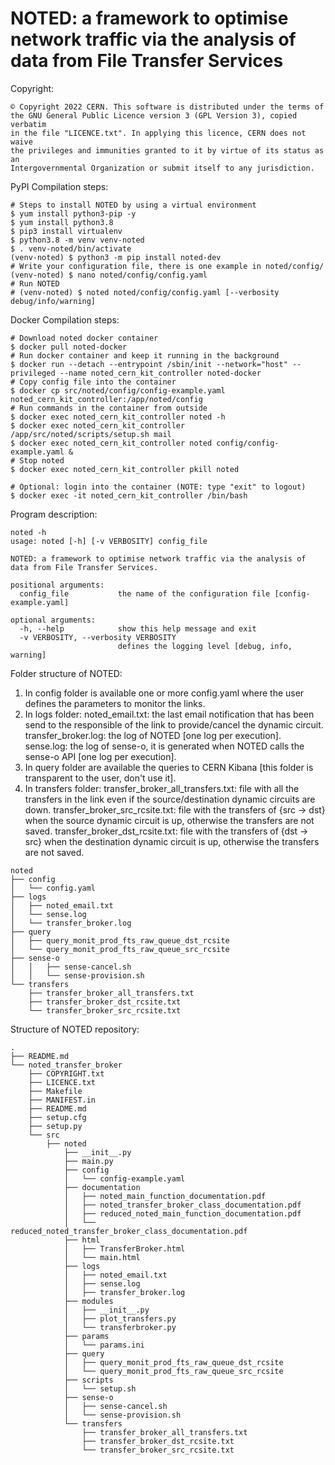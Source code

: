 # NOTED: a framework to optimise network traffic via the analysis of data from File Transfer Services

Copyright:
```
© Copyright 2022 CERN. This software is distributed under the terms of
the GNU General Public Licence version 3 (GPL Version 3), copied verbatim
in the file "LICENCE.txt". In applying this licence, CERN does not waive
the privileges and immunities granted to it by virtue of its status as an
Intergovernmental Organization or submit itself to any jurisdiction.
```

PyPI Compilation steps:
```
# Steps to install NOTED by using a virtual environment
$ yum install python3-pip -y
$ yum install python3.8
$ pip3 install virtualenv 
$ python3.8 -m venv venv-noted
$ . venv-noted/bin/activate
(venv-noted) $ python3 -m pip install noted-dev
# Write your configuration file, there is one example in noted/config/
(venv-noted) $ nano noted/config/config.yaml
# Run NOTED
# (venv-noted) $ noted noted/config/config.yaml [--verbosity debug/info/warning]
```

Docker Compilation steps:
```
# Download noted docker container
$ docker pull noted-docker
# Run docker container and keep it running in the background
$ docker run --detach --entrypoint /sbin/init --network="host" --privileged --name noted_cern_kit_controller noted-docker
# Copy config file into the container
$ docker cp src/noted/config/config-example.yaml noted_cern_kit_controller:/app/noted/config
# Run commands in the container from outside
$ docker exec noted_cern_kit_controller noted -h
$ docker exec noted_cern_kit_controller /app/src/noted/scripts/setup.sh mail
$ docker exec noted_cern_kit_controller noted config/config-example.yaml &
# Stop noted
$ docker exec noted_cern_kit_controller pkill noted

# Optional: login into the container (NOTE: type "exit" to logout)
$ docker exec -it noted_cern_kit_controller /bin/bash
```

Program description:
```
noted -h
usage: noted [-h] [-v VERBOSITY] config_file

NOTED: a framework to optimise network traffic via the analysis of data from File Transfer Services.

positional arguments:
  config_file           the name of the configuration file [config-example.yaml]

optional arguments:
  -h, --help            show this help message and exit
  -v VERBOSITY, --verbosity VERBOSITY
                        defines the logging level [debug, info, warning]
```

Folder structure of NOTED:
1. In config folder is available one or more config.yaml where the user defines the parameters to monitor the links.
2. In logs folder:
    noted_email.txt: the last email notification that has been send to the responsible of the link to provide/cancel the dynamic circuit.
    transfer_broker.log: the log of NOTED [one log per execution].
    sense.log: the log of sense-o, it is generated when NOTED calls the sense-o API [one log per execution].
3. In query folder are available the queries to CERN Kibana [this folder is transparent to the user, don't use it].
4. In transfers folder:
    transfer_broker_all_transfers.txt: file with all the transfers in the link even if the source/destination dynamic circuits are down.
    transfer_broker_src_rcsite.txt: file with the transfers of {src -> dst}  when the source dynamic circuit is up, otherwise the transfers are not saved.
    transfer_broker_dst_rcsite.txt: file with the transfers of {dst -> src}  when the destination dynamic circuit is up, otherwise the transfers are not saved.
```
noted
├── config
│   └── config.yaml
├── logs
│   ├── noted_email.txt
│   └── sense.log
│   └── transfer_broker.log
├── query
│   ├── query_monit_prod_fts_raw_queue_dst_rcsite
│   └── query_monit_prod_fts_raw_queue_src_rcsite
├── sense-o
│   │   ├── sense-cancel.sh
│   │   └── sense-provision.sh
└── transfers
    ├── transfer_broker_all_transfers.txt
    ├── transfer_broker_dst_rcsite.txt
    └── transfer_broker_src_rcsite.txt
```

Structure of NOTED repository:
```
.
├── README.md
└── noted_transfer_broker
    ├── COPYRIGHT.txt
    ├── LICENCE.txt
    ├── Makefile
    ├── MANIFEST.in
    ├── README.md
    ├── setup.cfg
    ├── setup.py
    └── src
        ├── noted
            ├── __init__.py
            ├── main.py
            ├── config
            │   └── config-example.yaml
            ├── documentation
            │   ├── noted_main_function_documentation.pdf
            │   ├── noted_transfer_broker_class_documentation.pdf
            │   ├── reduced_noted_main_function_documentation.pdf
            │   └── reduced_noted_transfer_broker_class_documentation.pdf
            ├── html
            │   ├── TransferBroker.html
            │   └── main.html
            ├── logs
            │   ├── noted_email.txt
            │   ├── sense.log
            │   ├── transfer_broker.log
            ├── modules
            │   ├── __init__.py
            │   ├── plot_transfers.py
            │   └── transferbroker.py
            ├── params
            │   └── params.ini
            ├── query
            │   ├── query_monit_prod_fts_raw_queue_dst_rcsite
            │   └── query_monit_prod_fts_raw_queue_src_rcsite
            ├── scripts
            │   └── setup.sh
            ├── sense-o
            │   ├── sense-cancel.sh
            │   └── sense-provision.sh
            └── transfers
                ├── transfer_broker_all_transfers.txt
                ├── transfer_broker_dst_rcsite.txt
                └── transfer_broker_src_rcsite.txt
```
